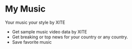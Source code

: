 # My Music
Your music your style by XITE

* Get sample music video data by XITE
* Get breaking or top news for your country or any country.
* Save favorite music